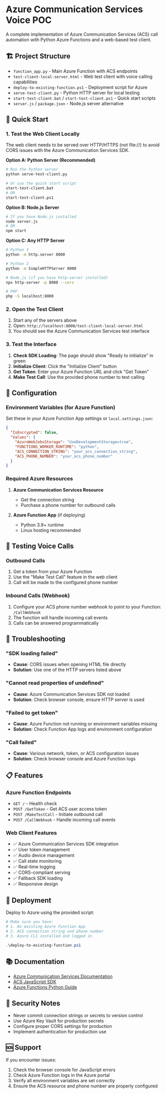 # Azure Communication Services Voice POC

A complete implementation of Azure Communication Services (ACS) call automation with Python Azure Functions and a web-based test client.

## 🏗️ Project Structure

- `function_app.py` - Main Azure Function with ACS endpoints
- `test-client-local-server.html` - Web test client with voice calling capabilities
- `deploy-to-existing-function.ps1` - Deployment script for Azure
- `serve-test-client.py` - Python HTTP server for local testing
- `start-test-client.bat` / `start-test-client.ps1` - Quick start scripts
- `server.js` / `package.json` - Node.js server alternative

## 🚀 Quick Start

### 1. Test the Web Client Locally

The web client needs to be served over HTTP/HTTPS (not file://) to avoid CORS issues with the Azure Communication Services SDK.

**Option A: Python Server (Recommended)**
```bash
# Run the Python server
python serve-test-client.py

# Or use the quick start script
start-test-client.bat
# OR
start-test-client.ps1
```

**Option B: Node.js Server**
```bash
# If you have Node.js installed
node server.js
# OR
npm start
```

**Option C: Any HTTP Server**
```bash
# Python 3
python -m http.server 8000

# Python 2
python -m SimpleHTTPServer 8000

# Node.js (if you have http-server installed)
npx http-server -p 8000 --cors

# PHP
php -S localhost:8000
```

### 2. Open the Test Client

1. Start any of the servers above
2. Open: `http://localhost:8000/test-client-local-server.html`
3. You should see the Azure Communication Services test interface

### 3. Test the Interface

1. **Check SDK Loading**: The page should show "Ready to initialize" in green
2. **Initialize Client**: Click the "Initialize Client" button
3. **Get Token**: Enter your Azure Function URL and click "Get Token"
4. **Make Test Call**: Use the provided phone number to test calling

## 🔧 Configuration

### Environment Variables (for Azure Function)

Set these in your Azure Function App settings or `local.settings.json`:

```json
{
  "IsEncrypted": false,
  "Values": {
    "AzureWebJobsStorage": "UseDevelopmentStorage=true",
    "FUNCTIONS_WORKER_RUNTIME": "python",
    "ACS_CONNECTION_STRING": "your_acs_connection_string",
    "ACS_PHONE_NUMBER": "your_acs_phone_number"
  }
}
```

### Required Azure Resources

1. **Azure Communication Services Resource**
   - Get the connection string
   - Purchase a phone number for outbound calls

2. **Azure Function App** (if deploying)
   - Python 3.9+ runtime
   - Linux hosting recommended

## 📱 Testing Voice Calls

### Outbound Calls
1. Get a token from your Azure Function
2. Use the "Make Test Call" feature in the web client
3. Call will be made to the configured phone number

### Inbound Calls (Webhook)
1. Configure your ACS phone number webhook to point to your Function: `/CallWebhook`
2. The function will handle incoming call events
3. Calls can be answered programmatically

## 🐛 Troubleshooting

### "SDK loading failed"
- **Cause**: CORS issues when opening HTML file directly
- **Solution**: Use one of the HTTP servers listed above

### "Cannot read properties of undefined"
- **Cause**: Azure Communication Services SDK not loaded
- **Solution**: Check browser console, ensure HTTP server is used

### "Failed to get token"
- **Cause**: Azure Function not running or environment variables missing
- **Solution**: Check Function App logs and environment configuration

### "Call failed"
- **Cause**: Various network, token, or ACS configuration issues
- **Solution**: Check browser console and Azure Function logs

## 📋 Features

### Azure Function Endpoints

- `GET /` - Health check
- `POST /GetToken` - Get ACS user access token
- `POST /MakeTestCall` - Initiate outbound call
- `POST /CallWebhook` - Handle incoming call events

### Web Client Features

- ✅ Azure Communication Services SDK integration
- ✅ User token management
- ✅ Audio device management
- ✅ Call state monitoring
- ✅ Real-time logging
- ✅ CORS-compliant serving
- ✅ Fallback SDK loading
- ✅ Responsive design

## 🚢 Deployment

Deploy to Azure using the provided script:

```powershell
# Make sure you have:
# 1. An existing Azure Function App
# 2. ACS connection string and phone number
# 3. Azure CLI installed and logged in

.\deploy-to-existing-function.ps1
```

## 📚 Documentation

- [Azure Communication Services Documentation](https://docs.microsoft.com/en-us/azure/communication-services/)
- [ACS JavaScript SDK](https://docs.microsoft.com/en-us/azure/communication-services/quickstarts/voice-video-calling/calling-client-samples)
- [Azure Functions Python Guide](https://docs.microsoft.com/en-us/azure/azure-functions/functions-reference-python)

## 🔐 Security Notes

- Never commit connection strings or secrets to version control
- Use Azure Key Vault for production secrets
- Configure proper CORS settings for production
- Implement authentication for production use

## 🆘 Support

If you encounter issues:

1. Check the browser console for JavaScript errors
2. Check Azure Function logs in the Azure portal
3. Verify all environment variables are set correctly
4. Ensure the ACS resource and phone number are properly configured
